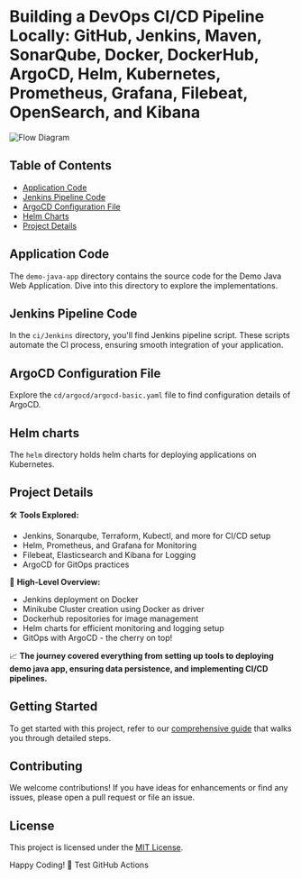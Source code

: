 # Building a DevOps CI/CD Pipeline Locally: GitHub, Jenkins, Maven, SonarQube, Docker, DockerHub, ArgoCD, Helm, Kubernetes, Prometheus, Grafana, Filebeat, OpenSearch, and Kibana


![Flow Diagram](https://github.com/deepakkr35/devops-demo-project/blob/main/devops-demo-project.gif)

## Table of Contents
- [Application Code](#application-code)
- [Jenkins Pipeline Code](#jenkins-pipeline-code)
- [ArgoCD Configuration File](#jenkins-server-terraform)
- [Helm Charts](#helm-charts)
- [Project Details](#project-details)

## Application Code
The `demo-java-app` directory contains the source code for the Demo Java Web Application. Dive into this directory to explore the implementations.

## Jenkins Pipeline Code
In the `ci/Jenkins` directory, you'll find Jenkins pipeline script. These scripts automate the CI process, ensuring smooth integration of your application.

## ArgoCD Configuration File
Explore the `cd/argocd/argocd-basic.yaml` file to find configuration details of ArgoCD.

## Helm charts
The `helm` directory holds helm charts for deploying applications on Kubernetes.

## Project Details
🛠️ **Tools Explored:**
- Jenkins, Sonarqube, Terraform, Kubectl, and more for CI/CD setup
- Helm, Prometheus, and Grafana for Monitoring
- Filebeat, Elasticsearch and Kibana for Logging 
- ArgoCD for GitOps practices

🚢 **High-Level Overview:**
- Jenkins deployment on Docker
- Minikube Cluster creation using Docker as driver
- Dockerhub repositories for image management
- Helm charts for efficient monitoring and logging setup
- GitOps with ArgoCD - the cherry on top!

📈 **The journey covered everything from setting up tools to deploying demo java app, ensuring data persistence, and implementing CI/CD pipelines.**

## Getting Started
To get started with this project, refer to our [comprehensive guide](https://medium.com/@deepakkr35/building-a-devops-ci-cd-pipeline-locally-github-jenkins-maven-sonarqube-docker-dockerhub-ba5cf7d58074) that walks you through detailed steps.

## Contributing
We welcome contributions! If you have ideas for enhancements or find any issues, please open a pull request or file an issue.

## License
This project is licensed under the [MIT License](LICENSE).

Happy Coding! 🚀
Test GitHub Actions
